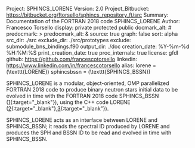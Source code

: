 Project: SPHINCS_LORENE
Version: 2.0
Project_Bitbucket: https://bitbucket.org/ftorsello/sphincs_repository_ft/src
Summary: Documentation of the FORTRAN 2018 code SPHINCS_LORENE
Author: Francesco Torsello
display: private
         protected
         public
docmark_alt: #
predocmark: >
predocmark_alt: &
source: true
graph: false
sort: alpha
src_dir: ./src
exclude_dir: ./src/prototypes
exclude: submodule_bns_bindings.f90
output_dir: ./doc
creation_date: %Y-%m-%d %H:%M:%S
print_creation_date: true
proc_internals: true
license: gfdl
github: https://github.com/francescotorsello
linkedin: https://www.linkedin.com/in/francescotorsello
alias: lorene = \(\texttt{LORENE}\)
       sphincsbssn = \(\texttt{SPHINCS_BSSN}\)

SPHINCS_LORENE is a modular, object-oriented, OMP parallelized FORTRAN 2018 code to produce binary neutron stars initial data to be evolved in time with the FORTRAN 2018 code SPHINCS_BSSN ([1][1]{:target="_blank"}), using the C++ code LORENE ([2][2]{:target="_blank"},[3][3]{:target="_blank"}).

SPHINCS_LORENE acts as an interface between LORENE and SPHINCS_BSSN; it reads the spectral ID produced by LORENE and produces the SPH and BSSN ID to be read and evolved in time with SPHINCS_BSSN.

[1]: <https://iopscience.iop.org/article/10.1088/1361-6382/abee65>
[2]: <https://lorene.obspm.fr/>
[3]: <https://arxiv.org/abs/gr-qc/0007028>
